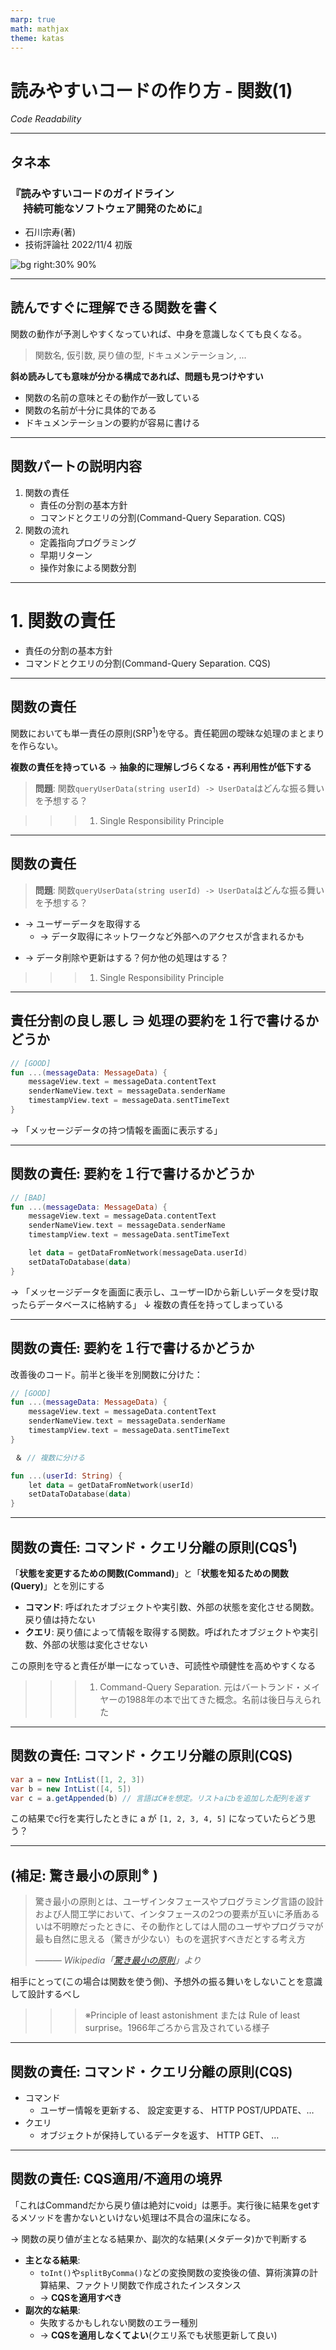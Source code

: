 ```yaml
---
marp: true
math: mathjax
theme: katas
---
```

<!-- 
size: 16:9
paginate: true
-->
<!-- header: 勉強会# ― エンジニアとしての解像度を高めるための勉強会-->

# 読みやすいコードの作り方 - 関数(1)

_Code Readability_

---

## タネ本

### 『読みやすいコードのガイドライン<br>　 持続可能なソフトウェア開発のために』

- 石川宗寿(著)
- 技術評論社 2022/11/4 初版

![bg right:30% 90%](assets/12-book.jpg)

---

## 読んですぐに理解できる関数を書く

関数の動作が予測しやすくなっていれば、中身を意識しなくても良くなる。

> 関数名, 仮引数, 戻り値の型, ドキュメンテーション, ...

**斜め読みしても意味が分かる構成であれば、問題も見つけやすい**

* 関数の名前の意味とその動作が一致している
* 関数の名前が十分に具体的である
* ドキュメンテーションの要約が容易に書ける

<!-- 命名という話だけではなく、その実装においても大事という話。命名は命名編を見てほしい -->

---

## 関数パートの説明内容

1. 関数の責任
    * 責任の分割の基本方針
    * コマンドとクエリの分割(Command-Query Separation. CQS)
1. 関数の流れ
    * 定義指向プログラミング
    * 早期リターン
    * 操作対象による関数分割

---

# 1. 関数の責任

* 責任の分割の基本方針
* コマンドとクエリの分割(Command-Query Separation. CQS)

---

## 関数の責任

関数においても単一責任の原則(SRP$^1$)を守る。責任範囲の曖昧な処理のまとまりを作らない。

<b>複数の責任を持っている</b>
→ **抽象的に理解しづらくなる・再利用性が低下する**

> **問題**:
> 関数`queryUserData(string userId) -> UserData`はどんな振る舞いを予想する？


>>> 1. Single Responsibility Principle

---

## 関数の責任

> **問題**:
> 関数`queryUserData(string userId) -> UserData`はどんな振る舞いを予想する？

- → ユーザーデータを取得する
    - → データ取得にネットワークなど外部へのアクセスが含まれるかも
* → データ削除や更新はする？何か他の処理はする？

>>> 1. Single Responsibility Principle

<!-- 想像から外れない実装にする。驚き最小の原則 -->

---

## 責任分割の良し悪し ∋ **処理の要約を１行で書けるかどうか**

```kt
// [GOOD]
fun ...(messageData: MessageData) {
    messageView.text = messageData.contentText
    senderNameView.text = messageData.senderName
    timestampView.text = messageData.sentTimeText
}
```

→ 「メッセージデータの持つ情報を画面に表示する」

---

## 関数の責任: 要約を１行で書けるかどうか

```kt
// [BAD]
fun ...(messageData: MessageData) {
    messageView.text = messageData.contentText
    senderNameView.text = messageData.senderName
    timestampView.text = messageData.sentTimeText

    let data = getDataFromNetwork(messageData.userId)
    setDataToDatabase(data)
}
```

→ 「メッセージデータを画面に表示し、ユーザーIDから新しいデータを受け取ったらデータベースに格納する」
↓
複数の責任を持ってしまっている

---

## 関数の責任: 要約を１行で書けるかどうか

改善後のコード。前半と後半を別関数に分けた：

```kt
// [GOOD]
fun ...(messageData: MessageData) {
    messageView.text = messageData.contentText
    senderNameView.text = messageData.senderName
    timestampView.text = messageData.sentTimeText
}

 ＆ // 複数に分ける

fun ...(userId: String) {
    let data = getDataFromNetwork(userId)
    setDataToDatabase(data)
}
```

---

## 関数の責任: コマンド・クエリ分離の原則(CQS$^1$)

「<b>状態を変更するための関数(Command)</b>」と「<b>状態を知るための関数(Query)</b>」とを別にする

- <b>コマンド</b>: 呼ばれたオブジェクトや実引数、外部の状態を変化させる関数。戻り値は持たない
- <b>クエリ</b>: 戻り値によって情報を取得する関数。呼ばれたオブジェクトや実引数、外部の状態は変化させない

この原則を守ると責任が単一になっていき、可読性や頑健性を高めやすくなる

>>> 1. Command-Query Separation. 元はバートランド・メイヤーの1988年の本で出てきた概念。名前は後日与えられた

<!-- CQS はC/Qのメソッドの分割パターン、 CQRS はレイヤーやモデルの（アーキテクチャレベルでの）分割パターンという解釈が良さそう。

* CQS: https://martinfowler.com/bliki/CommandQuerySeparation.html
* CQRS: https://martinfowler.com/bliki/CQRS.html
-->

---

## 関数の責任: コマンド・クエリ分離の原則(CQS)

```cs
var a = new IntList([1, 2, 3])
var b = new IntList([4, 5])
var c = a.getAppended(b) // 言語はC#を想定。リストaにbを追加した配列を返す
```

この結果でc行を実行したときに a が `[1, 2, 3, 4, 5]` になっていたらどう思う？

<!-- a<<bは演算子のオーバーロード。元は -->
---

## (補足: 驚き最小の原則$^※$ )

> 驚き最小の原則とは、ユーザインタフェースやプログラミング言語の設計および人間工学において、インタフェースの2つの要素が互いに矛盾あるいは不明瞭だったときに、その動作としては人間のユーザやプログラマが最も自然に思える（驚きが少ない）ものを選択すべきだとする考え方
>
> _――― Wikipedia「[驚き最小の原則](https://ja.wikipedia.org/wiki/%E9%A9%9A%E3%81%8D%E6%9C%80%E5%B0%8F%E3%81%AE%E5%8E%9F%E5%89%87)」より_

相手にとって(この場合は関数を使う側)、予想外の振る舞いをしないことを意識して設計するべし

>>> ※Principle of least astonishment または Rule of least surprise。1966年ごろから言及されている様子

<!--
驚き最小の原則: https://ja.wikipedia.org/wiki/%E9%A9%9A%E3%81%8D%E6%9C%80%E5%B0%8F%E3%81%AE%E5%8E%9F%E5%89%87
-->

<!-- https://www.hyuki.com/kokoro/#surprise -->

<!-- よくある例だと
* アプリのショートカットキーが独特
* Webページでリンク先をクリックしたときに広告が表示されたり、Backボタンで戻っているはずなのに「こんな記事もおすすめ」と別のページが挟まれて出てきたりする
のが驚き最小の原則に違反している例 -->

---

## 関数の責任: コマンド・クエリ分離の原則(CQS)

* コマンド
    * ユーザー情報を更新する、 設定変更する、 HTTP POST/UPDATE、…
* クエリ
    * オブジェクトが保持しているデータを返す、 HTTP GET、 …

<!-- データ送信の場合などで、送信するからコマンドなのかなと一括りで考えないようにする。
相手側の状態を変えるものであればコマンド(POST)、変えなければクエリ(GET)とか。
組込プログラミングの場合だと、何かの値を取得するための処理として

    1. ある命令を相手に送信して、相手の状態を送信状態に変更する
    2. 送信状態になった相手からデータが送られてくる
    3. 必要なデータを受け取ったら命令を送信して、相手のデータ送信モードを解除する

といった手順を踏むことがある。この場合、値の取得処理であっても
相手の状態を変更することがあるのでコマンドなのかクエリなのか分からなくなることがあるかもしれない。
この場合は、1-3をひとまとめにした処理として見て、処理が終わったあとに相手の状態が変化していないからクエリ、
という視点もできる。（ファイルから読み込むときもファイルをオープンして読んでクローズして…と状態変化するし）

なのでコマンド・クエリというのを考える時には１つ１つを細かくして考えず、責任範囲の前後において
どうなっているかを考えると良い
-->

---

## 関数の責任: CQS適用/不適用の境界

「これはCommandだから戻り値は絶対にvoid」は悪手。実行後に結果をgetするメソッドを書かないといけない処理は不具合の温床になる。

→ 関数の戻り値が主となる結果か、副次的な結果(メタデータ)かで判断する

* <b>主となる結果</b>:
    * `toInt()`や`splitByComma()`などの変換関数の変換後の値、算術演算の計算結果、ファクトリ関数で作成されたインスタンス
    * → **CQSを適用すべき**
* <b>副次的な結果</b>:
    * 失敗するかもしれない関数のエラー種別
    * → **CQSを適用しなくてよい**(クエリ系でも状態更新して良い)

